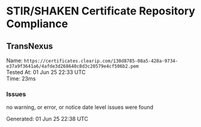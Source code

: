 # STIR/SHAKEN Certificate Repository Compliance

## TransNexus

Name: `https://certificates.clearip.com/130d8785-08a5-428a-9734-e37a9f3641a6/4afde3d268640c8d3c20579e4cf506b2.pem`\
Tested At: 01 Jun 25 22:33 UTC\
Time: 23ms

### Issues

no warning, or error, or notice date level issues were found

Generated: 01 Jun 25 22:38 UTC